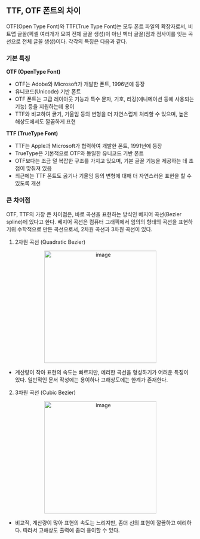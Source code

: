 ## TTF, OTF 폰트의 차이

OTF(Open Type Font)와 TTF(True Type Font)는 모두 폰트 파일의 확장자로서, 비트맵 글꼴(픽셀 여러개가 모여 전체 글꼴 생성)이 아닌 벡터 글꼴(점과 점사이를 잇는 곡선으로 전체 글꼴 생성)이다. 각각의 특징은 다음과 같다.

### 기본 특징

**OTF (OpenType Font)**

- OTF는 Adobe와 Microsoft가 개발한 폰트, 1996년에 등장
- 유니코드(Unicode) 기반 폰트
- OTF 폰트는 고급 레이아웃 기능과 특수 문자, 기호, 리깅(애니메이션 등에 사용되는 기능) 등을 지원하는데 용이
- TTF와 비교하여 굵기, 기울임 등의 변형을 더 자연스럽게 처리할 수 있으며, 높은 해상도에서도 깔끔하게 표현

**TTF (TrueType Font)**

- TTF는 Apple과 Microsoft가 협력하여 개발한 폰트, 1991년에 등장
- TrueType은 기본적으로 OTF와 동일한 유니코드 기반 폰트
- OTF보다는 조금 덜 복잡한 구조를 가지고 있으며, 기본 글꼴 기능을 제공하는 데 초점이 맞춰져 있음
- 최근에는 TTF 폰트도 굵기나 기울임 등의 변형에 대해 더 자연스러운 표현을 할 수 있도록 개선

### 큰 차이점

OTF, TTF의 가장 큰 차이점은, 바로 곡선을 표현하는 방식인 베지어 곡선(Bezier spline)에 있다고 한다. 베지어 곡선은 컴퓨터 그래픽에서 임의의 형태의 곡선을 표현하기위 수학적으로 만든 곡선으로서, 2차원 곡선과 3차원 곡선이 있다.

1. 2차원 곡선 (Quadratic Bezier)

<div align="center">
  <img width="300" alt="image" src="https://upload.wikimedia.org/wikipedia/commons/3/3d/B%C3%A9zier_2_big.gif">
</div>

- 계산량이 작아 표현의 속도는 빠르지만, 예리한 곡선을 형성하기가 어려운 특징이 있다. 일반적인 문서 작성에는 용이하나 고해상도에는 한계가 존재한다.

2. 3차원 곡선 (Cubic Bezier)

<div align="center">
  <img width="300" alt="image" src="https://upload.wikimedia.org/wikipedia/commons/d/db/B%C3%A9zier_3_big.gif"></div>

- 비교적, 계산량이 많아 표현의 속도는 느리지만, 좀더 선의 표현이 깔끔하고 예리하다. 따라서 고해상도 출력에 좀더 용이할 수 있다.

